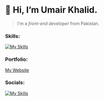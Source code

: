 # 👋 Hi, I’m **Umair Khalid**.
> I'm a _front-end developer_ from Pakistan.
### Skills:
[![My Skills](https://skillicons.dev/icons?i=html,css,js,react,redux,tailwind,materialui,bootstrap)](https://skillicons.dev)
### Portfolio:
[My Website](https://umairdev.netlify.app/)
### Socials:
[![My Skills](https://skillicons.dev/icons?i=linkedin)](https://www.linkedin.com/in/umair-khalid-dev1/)
<!---
umairKhalid5/umairKhalid5 is a ✨ special ✨ repository because its `README.md` (this file) appears on your GitHub profile.
You can click the Preview link to take a look at your changes.
--->
